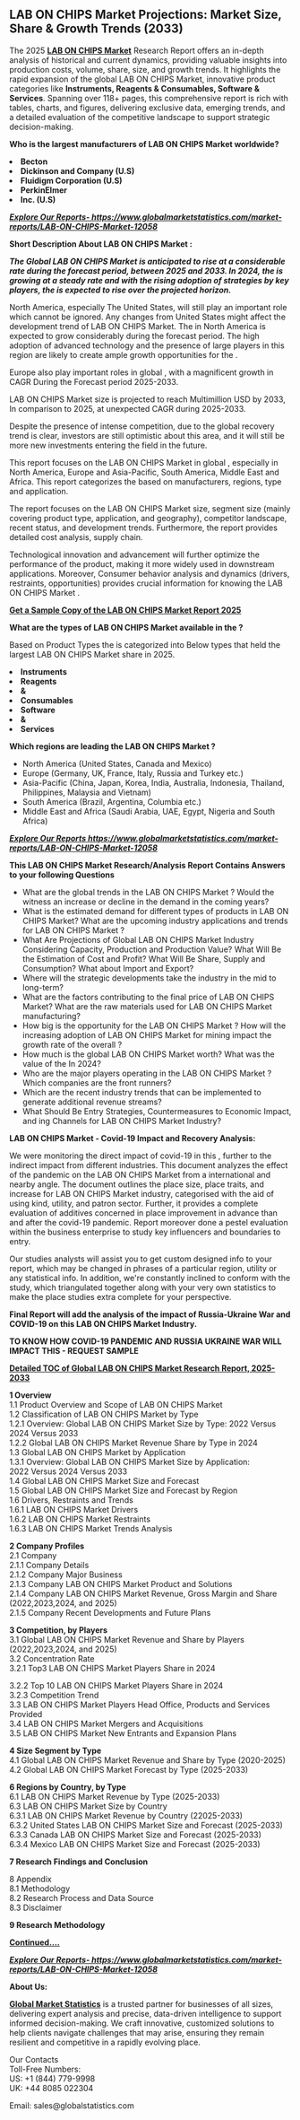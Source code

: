 <h2>LAB ON CHIPS Market Projections: Market Size, Share & Growth Trends (2033)</h2><p>The 2025 <strong><a href="https://www.globalmarketstatistics.com/market-reports/LAB-ON-CHIPS-Market-12058">LAB ON CHIPS Market</a></strong> Research Report offers an in-depth analysis of historical and current dynamics, providing valuable insights into production costs, volume, share, size, and growth trends. It highlights the rapid expansion of the global LAB ON CHIPS Market, innovative product categories like <strong>Instruments, Reagents & Consumables, Software & Services</strong>. Spanning over 118+ pages, this comprehensive report is rich with tables, charts, and figures, delivering exclusive data, emerging trends, and a detailed evaluation of the competitive landscape to support strategic decision-making.</p><p><strong>Who is the largest manufacturers of LAB ON CHIPS Market worldwide?</strong></p><p><strong><li>Becton<li>Dickinson and Company (U.S)<li>Fluidigm Corporation (U.S)<li>PerkinElmer<li>Inc. (U.S)</strong></p><p><strong><em><a href="https://www.globalmarketstatistics.com/market-reports/LAB-ON-CHIPS-Market-12058">Explore Our Reports-&nbsp;https://www.globalmarketstatistics.com/market-reports/LAB-ON-CHIPS-Market-12058</a></em></strong></p><p><strong>Short Description About LAB ON CHIPS Market :</strong></p><p><strong><em>The Global LAB ON CHIPS Market is anticipated to rise at a considerable rate during the forecast period, between 2025 and 2033. In 2024, the is growing at a steady rate and with the rising adoption of strategies by key players, the is expected to rise over the projected horizon.</em></strong></p><p>North America, especially The United States, will still play an important role which cannot be ignored. Any changes from United States might affect the development trend of LAB ON CHIPS Market. The in North America is expected to grow considerably during the forecast period. The high adoption of advanced technology and the presence of large players in this region are likely to create ample growth opportunities for the .</p><p>Europe also play important roles in global , with a magnificent growth in CAGR During the Forecast period 2025-2033.</p><p>LAB ON CHIPS Market size is projected to reach Multimillion USD by 2033, In comparison to 2025, at unexpected CAGR during 2025-2033.</p><p>Despite the presence of intense competition, due to the global recovery trend is clear, investors are still optimistic about this area, and it will still be more new investments entering the field in the future.</p><p>This report focuses on the LAB ON CHIPS Market in global , especially in North America, Europe and Asia-Pacific, South America, Middle East and Africa. This report categorizes the based on manufacturers, regions, type and application.</p><p>The report focuses on the LAB ON CHIPS Market size, segment size (mainly covering product type, application, and geography), competitor landscape, recent status, and development trends. Furthermore, the report provides detailed cost analysis, supply chain.</p><p>Technological innovation and advancement will further optimize the performance of the product, making it more widely used in downstream applications. Moreover, Consumer behavior analysis and dynamics (drivers, restraints, opportunities) provides crucial information for knowing the LAB ON CHIPS Market .</p><p><strong><a href="https://www.globalmarketstatistics.com/market-reports/LAB-ON-CHIPS-Market-12058">Get a Sample Copy of the LAB ON CHIPS Market Report 2025</a></strong></p><p><strong>What are the types of LAB ON CHIPS Market available in the ?</strong></p><p>Based on Product Types the is categorized into Below types that held the largest LAB ON CHIPS Market share in 2025.</p><p><strong><li>Instruments<li>Reagents<li>&<li>Consumables<li>Software<li>&<li>Services</strong></p><p><strong>Which regions are leading the LAB ON CHIPS Market ?</strong></p><ul><li>North America (United States, Canada and Mexico)</li><li>Europe (Germany, UK, France, Italy, Russia and Turkey etc.)</li><li>Asia-Pacific (China, Japan, Korea, India, Australia, Indonesia, Thailand, Philippines, Malaysia and Vietnam)</li><li>South America (Brazil, Argentina, Columbia etc.)</li><li>Middle East and Africa (Saudi Arabia, UAE, Egypt, Nigeria and South Africa)</li></ul><p><strong><em><a href="https://www.globalmarketstatistics.com/market-reports/LAB-ON-CHIPS-Market-12058">Explore Our Reports https://www.globalmarketstatistics.com/market-reports/LAB-ON-CHIPS-Market-12058</a></em></strong></p><p><strong>This LAB ON CHIPS Market Research/Analysis Report Contains Answers to your following Questions</strong></p><ul><li>What are the global trends in the LAB ON CHIPS Market ? Would the witness an increase or decline in the demand in the coming years?</li><li>What is the estimated demand for different types of products in LAB ON CHIPS Market? What are the upcoming industry applications and trends for LAB ON CHIPS Market ?</li><li>What Are Projections of Global LAB ON CHIPS Market Industry Considering Capacity, Production and Production Value? What Will Be the Estimation of Cost and Profit? What Will Be Share, Supply and Consumption? What about Import and Export?</li><li>Where will the strategic developments take the industry in the mid to long-term?</li><li>What are the factors contributing to the final price of LAB ON CHIPS Market? What are the raw materials used for LAB ON CHIPS Market manufacturing?</li><li>How big is the opportunity for the LAB ON CHIPS Market ? How will the increasing adoption of LAB ON CHIPS Market for mining impact the growth rate of the overall ?</li><li>How much is the global LAB ON CHIPS Market worth? What was the value of the In 2024?</li><li>Who are the major players operating in the LAB ON CHIPS Market ? Which companies are the front runners?</li><li>Which are the recent industry trends that can be implemented to generate additional revenue streams?</li><li>What Should Be Entry Strategies, Countermeasures to Economic Impact, and ing Channels for LAB ON CHIPS Market Industry?</li></ul><p><strong>LAB ON CHIPS Market - Covid-19 Impact and Recovery Analysis:</strong></p><p>We were monitoring the direct impact of covid-19 in this , further to the indirect impact from different industries. This document analyzes the effect of the pandemic on the LAB ON CHIPS Market from a international and nearby angle. The document outlines the place size, place traits, and increase for LAB ON CHIPS Market industry, categorised with the aid of using kind, utility, and patron sector. Further, it provides a complete evaluation of additives concerned in place improvement in advance than and after the covid-19 pandemic. Report moreover done a pestel evaluation within the business enterprise to study key influencers and boundaries to entry.</p><p>Our studies analysts will assist you to get custom designed info to your report, which may be changed in phrases of a particular region, utility or any statistical info. In addition, we're constantly inclined to conform with the study, which triangulated together along with your very own statistics to make the place studies extra complete for your perspective.</p><p><strong>Final Report will add the analysis of the impact of Russia-Ukraine War and COVID-19 on this LAB ON CHIPS Market Industry.</strong></p><p><strong>TO KNOW HOW COVID-19 PANDEMIC AND RUSSIA UKRAINE WAR WILL IMPACT THIS - REQUEST SAMPLE</strong></p><p><strong><a href="https://www.globalmarketstatistics.com/market-reports/LAB-ON-CHIPS-Market-12058">Detailed TOC of Global LAB ON CHIPS Market Research Report, 2025-2033</a></strong></p><p><strong>1 Overview</strong><br /> 1.1 Product Overview and Scope of LAB ON CHIPS Market<br /> 1.2 Classification of LAB ON CHIPS Market by Type<br /> 1.2.1 Overview: Global LAB ON CHIPS Market Size by Type: 2022 Versus 2024 Versus 2033<br /> 1.2.2 Global LAB ON CHIPS Market Revenue Share by Type in 2024<br /> 1.3 Global LAB ON CHIPS Market by Application<br /> 1.3.1 Overview: Global LAB ON CHIPS Market Size by Application: 2022&nbsp;Versus 2024 Versus 2033<br /> 1.4 Global LAB ON CHIPS Market Size and Forecast<br /> 1.5 Global LAB ON CHIPS Market Size and Forecast by Region<br /> 1.6 Drivers, Restraints and Trends<br /> 1.6.1 LAB ON CHIPS Market Drivers<br /> 1.6.2 LAB ON CHIPS Market Restraints<br /> 1.6.3 LAB ON CHIPS Market Trends Analysis</p><p><strong>2 Company Profiles</strong><br /> 2.1 Company<br /> 2.1.1 Company Details<br /> 2.1.2 Company Major Business<br /> 2.1.3 Company LAB ON CHIPS Market Product and Solutions<br /> 2.1.4 Company LAB ON CHIPS Market Revenue, Gross Margin and Share (2022,2023,2024, and 2025)<br /> 2.1.5 Company Recent Developments and Future Plans</p><p><strong>3 Competition, by Players</strong><br /> 3.1 Global LAB ON CHIPS Market Revenue and Share by Players (2022,2023,2024, and 2025)<br /> 3.2 Concentration Rate<br /> 3.2.1 Top3 LAB ON CHIPS Market Players Share in 2024</p><p>3.2.2 Top 10 LAB ON CHIPS Market Players Share in 2024<br /> 3.2.3 Competition Trend<br /> 3.3 LAB ON CHIPS Market Players Head Office, Products and Services Provided<br /> 3.4 LAB ON CHIPS Market Mergers and Acquisitions<br /> 3.5 LAB ON CHIPS Market New Entrants and Expansion Plans</p><p><strong>4 Size Segment by Type</strong><br /> 4.1 Global LAB ON CHIPS Market Revenue and Share by Type (2020-2025)<br /> 4.2 Global LAB ON CHIPS Market Forecast by Type (2025-2033)</p><p><strong>6 Regions by Country, by Type</strong><br /> 6.1 LAB ON CHIPS Market Revenue by Type (2025-2033)<br /> 6.3 LAB ON CHIPS Market Size by Country<br /> 6.3.1 LAB ON CHIPS Market Revenue by Country (22025-2033)<br /> 6.3.2 United States LAB ON CHIPS Market Size and Forecast (2025-2033)<br /> 6.3.3 Canada LAB ON CHIPS Market Size and Forecast (2025-2033)<br /> 6.3.4 Mexico LAB ON CHIPS Market Size and Forecast (2025-2033)</p><p><strong>7 Research Findings and Conclusion</strong></p><p>8 Appendix<br /> 8.1 Methodology<br /> 8.2 Research Process and Data Source<br /> 8.3 Disclaimer</p><p><strong>9 Research Methodology</strong></p><p><strong><a href="https://www.globalmarketstatistics.com/market-reports/LAB-ON-CHIPS-Market-12058">Continued&hellip;.</a></strong></p><p><strong><em><a href="https://www.globalmarketstatistics.com/market-reports/LAB-ON-CHIPS-Market-12058">Explore Our Reports-&nbsp;https://www.globalmarketstatistics.com/market-reports/LAB-ON-CHIPS-Market-12058</a></em></strong></p><p><strong>About Us:</strong></p><p><strong><a href="https://www.globalmarketstatistics.com/">Global Market Statistics</a></strong> is a trusted partner for businesses of all sizes, delivering expert analysis and precise, data-driven intelligence to support informed decision-making. We craft innovative, customized solutions to help clients navigate challenges that may arise, ensuring they remain resilient and competitive in a rapidly evolving place.</p><p>Our Contacts<br /> Toll-Free Numbers:<br /> US: +1 (844) 779-9998<br /> UK: +44 8085 022304</p><p>Email: sales@globalstatistics.com</p>
